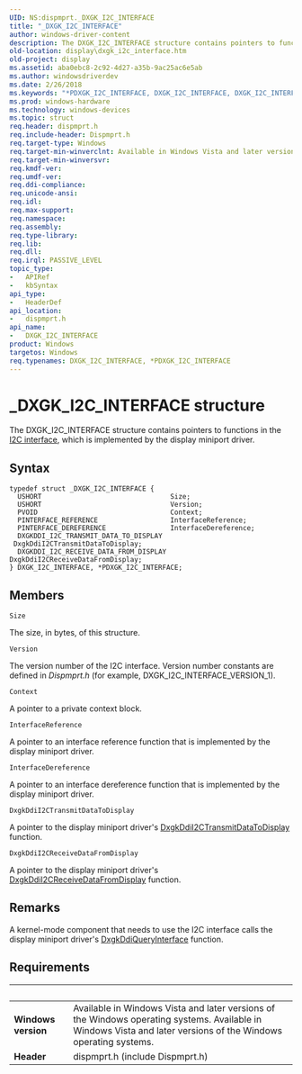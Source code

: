```yaml
---
UID: NS:dispmprt._DXGK_I2C_INTERFACE
title: "_DXGK_I2C_INTERFACE"
author: windows-driver-content
description: The DXGK_I2C_INTERFACE structure contains pointers to functions in the I2C interface, which is implemented by the display miniport driver.
old-location: display\dxgk_i2c_interface.htm
old-project: display
ms.assetid: aba0ebc8-2c92-4d27-a35b-9ac25ac6e5ab
ms.author: windowsdriverdev
ms.date: 2/26/2018
ms.keywords: "*PDXGK_I2C_INTERFACE, DXGK_I2C_INTERFACE, DXGK_I2C_INTERFACE structure [Display Devices], DmStructs_59985b59-bb86-459c-8bd2-2b6124a6b9bb.xml, PDXGK_I2C_INTERFACE, PDXGK_I2C_INTERFACE structure pointer [Display Devices], _DXGK_I2C_INTERFACE, display.dxgk_i2c_interface, dispmprt/DXGK_I2C_INTERFACE, dispmprt/PDXGK_I2C_INTERFACE"
ms.prod: windows-hardware
ms.technology: windows-devices
ms.topic: struct
req.header: dispmprt.h
req.include-header: Dispmprt.h
req.target-type: Windows
req.target-min-winverclnt: Available in Windows Vista and later versions of the Windows operating systems.
req.target-min-winversvr: 
req.kmdf-ver: 
req.umdf-ver: 
req.ddi-compliance: 
req.unicode-ansi: 
req.idl: 
req.max-support: 
req.namespace: 
req.assembly: 
req.type-library: 
req.lib: 
req.dll: 
req.irql: PASSIVE_LEVEL
topic_type:
-	APIRef
-	kbSyntax
api_type:
-	HeaderDef
api_location:
-	dispmprt.h
api_name:
-	DXGK_I2C_INTERFACE
product: Windows
targetos: Windows
req.typenames: DXGK_I2C_INTERFACE, *PDXGK_I2C_INTERFACE
---
```


# _DXGK_I2C_INTERFACE structure
The DXGK_I2C_INTERFACE structure contains pointers to functions in the <a href="https://msdn.microsoft.com/library/windows/hardware/ff567386">I2C interface</a>, which is implemented by the display miniport driver.

## Syntax
````
typedef struct _DXGK_I2C_INTERFACE {
  USHORT                                Size;
  USHORT                                Version;
  PVOID                                 Context;
  PINTERFACE_REFERENCE                  InterfaceReference;
  PINTERFACE_DEREFERENCE                InterfaceDereference;
  DXGKDDI_I2C_TRANSMIT_DATA_TO_DISPLAY  DxgkDdiI2CTransmitDataToDisplay;
  DXGKDDI_I2C_RECEIVE_DATA_FROM_DISPLAY DxgkDdiI2CReceiveDataFromDisplay;
} DXGK_I2C_INTERFACE, *PDXGK_I2C_INTERFACE;
````

## Members


`Size`

The size, in bytes, of this structure.

`Version`

The version number of the I2C interface. Version number constants are defined in <i>Dispmprt.h</i> (for example, DXGK_I2C_INTERFACE_VERSION_1).

`Context`

A pointer to a private context block.

`InterfaceReference`

A pointer to an interface reference function that is implemented by the display miniport driver.

`InterfaceDereference`

A pointer to an interface dereference function that is implemented by the display miniport driver.

`DxgkDdiI2CTransmitDataToDisplay`

A pointer to the display miniport driver's <a href="..\dispmprt\nc-dispmprt-dxgkddi_i2c_transmit_data_to_display.md">DxgkDdiI2CTransmitDataToDisplay</a> function.

`DxgkDdiI2CReceiveDataFromDisplay`

A pointer to the display miniport driver's <a href="..\dispmprt\nc-dispmprt-dxgkddi_i2c_receive_data_from_display.md">DxgkDdiI2CReceiveDataFromDisplay</a> function.

## Remarks
A kernel-mode component that needs to use the I2C interface calls the display miniport driver's <a href="..\dispmprt\nc-dispmprt-dxgkddi_query_interface.md">DxgkDdiQueryInterface</a> function.

## Requirements
| &nbsp; | &nbsp; |
| ---- |:---- |
| **Windows version** | Available in Windows Vista and later versions of the Windows operating systems. Available in Windows Vista and later versions of the Windows operating systems. |
| **Header** | dispmprt.h (include Dispmprt.h) |